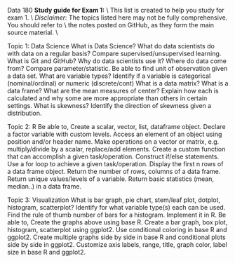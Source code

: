 Data 180 **Study guide for Exam 1:** \\
This list is created to help you study for exam 1.  \\
*Disclaimer:* The topics listed here may not be fully comprehensive. You should refer to \\
the notes posted on GitHub, as they form the main source material. \\

Topic 1: Data Science
What is Data Science?
What do data scientists do with data on a regular basis? 
Compare supervised/unsupervised learning.
What is Git and GitHub? Why do data scientists use it?
Where do data come from?
Compare parameter/statistic.
Be able to find unit of observation given a data set.
What are variable types?
Identify if a variable is categorical (nominal/ordinal) or numeric (discrete/cont)
What is a data matrix? What is a data frame?
What are the mean measures of center? Explain how each is calculated and why
some are more appropriate than others in certain settings.
What is skewness? Identify the direction of skewness given a distribution.

Topic 2: R
Be able to,
Create a scalar, vector, list, dataframe object.
Declare a factor variable with custom levels.
Access an element of an object using position and/or header name.
Make operations on a vector or matrix, e.g. multiply/divide by a scalar, replace/add elements.
Create a custom function that can accomplish a given task/operation.
Construct if/else statements.
Use a for loop to achieve a given task/operation.
Display the first n rows of a data frame object.
Return the number of rows, columns of a data frame.
Return unique values/levels of a variable.
Return basic statistics (mean, median..) in a data frame.

Topic 3: Visualization
What is bar graph, pie chart, stem/leaf plot, dotplot, histogram, scatterplot? Identify 
for what variable type(s) each can be used.
Find the rule of thumb number of bars for a histogram. Implement it in R.
Be able to,
Create the graphs above using base R.
Create a bar graph, box plot, histogram, scatterplot using ggplot2.
Use conditional coloring in base R and ggplot2.
Create multiple graphs side by side in base R and conditional plots side by side in ggplot2.
Customize axis labels, range, title, graph color, label size in base R and ggplot2.
